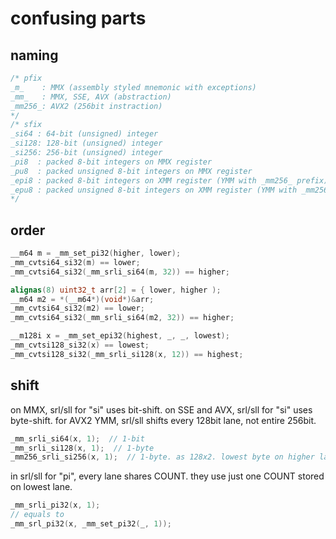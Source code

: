 # confusing parts

## naming

``` c
/* pfix
_m_    : MMX (assembly styled mnemonic with exceptions)
_mm_   : MMX, SSE, AVX (abstraction)
_mm256_: AVX2 (256bit instraction)
*/
/* sfix
_si64 : 64-bit (unsigned) integer
_si128: 128-bit (unsigned) integer
_si256: 256-bit (unsigned) integer
_pi8  : packed 8-bit integers on MMX register
_pu8  : packed unsigned 8-bit integers on MMX register
_epi8 : packed 8-bit integers on XMM register (YMM with _mm256_ prefix)
_epu8 : packed unsigned 8-bit integers on XMM register (YMM with _mm256_ prefix)
*/
```

## order

``` c
__m64 m = _mm_set_pi32(higher, lower);
_mm_cvtsi64_si32(m) == lower;
_mm_cvtsi64_si32(_mm_srli_si64(m, 32)) == higher;

alignas(8) uint32_t arr[2] = { lower, higher );
__m64 m2 = *(__m64*)(void*)&arr; 
_mm_cvtsi64_si32(m2) == lower;
_mm_cvtsi64_si32(_mm_srli_si64(m2, 32)) == higher;

__m128i x = _mm_set_epi32(highest, _, _, lowest);
_mm_cvtsi128_si32(x) == lowest;
_mm_cvtsi128_si32(_mm_srli_si128(x, 12)) == highest;
```

## shift

on MMX, srl/sll for "si" uses bit-shift.
on SSE and AVX, srl/sll for "si" uses byte-shift.
for AVX2 YMM, srl/sll shifts every 128bit lane, not entire 256bit.

``` c
_mm_srli_si64(x, 1);  // 1-bit
_mm_srli_si128(x, 1);  // 1-byte
_mm256_srli_si256(x, 1);  // 1-byte. as 128x2. lowest byte on higher lane will leave.
```

in srl/sll for "pi", every lane shares COUNT. they use just one COUNT stored on lowest lane.

``` c
_mm_srli_pi32(x, 1);
// equals to
_mm_srl_pi32(x, _mm_set_pi32(_, 1));
```
